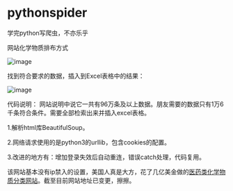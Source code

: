 # pythonspider
学完python写爬虫，不亦乐乎

网站化学物质排布方式

![image](https://github.com/BLiYing/pythonspider/tree/master/image/huaxue.png)

找到符合要求的数据，插入到Excel表格中的结果：

![image](https://github.com/BLiYing/pythonspider/tree/master/image/result.png)

代码说明：
网站说明中说它一共有96万条及以上数据。朋友需要的数据只有1万6千条符合条件。需要全部检索出来并插入excel表格。

1.解析html库BeautifulSoup。

2.网络请求使用的是python3的urllib，包含cookies的配置。

3.改进的地方有：增加登录失效后自动重连，错误catch处理，代码复用。

该网站基本没有ip禁入的设置，美国人真是大方，花了几亿美金做的[医药类化学物质分类网站](https://metlin.scripps.edu/lib/json/auth.php)。截至目前网站地址已变更，擦擦。
